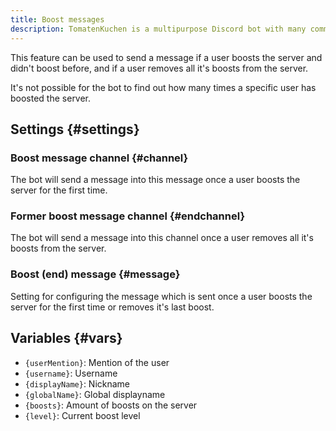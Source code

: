 ```yaml
---
title: Boost messages
description: TomatenKuchen is a multipurpose Discord bot with many common and innovative features for your server. Explains how to send a message on new or former boosters.
---
```


This feature can be used to send a message if a user boosts the server and didn't boost before, and if a user removes all it's boosts from the server.

It's not possible for the bot to find out how many times a specific user has boosted the server.

## Settings {#settings}

### Boost message channel {#channel}

The bot will send a message into this message once a user boosts the server for the first time.

### Former boost message channel {#endchannel}

The bot will send a message into this channel once a user removes all it's boosts from the server.

### Boost (end) message {#message}

Setting for configuring the message which is sent once a user boosts the server for the first time or removes it's last boost.

## Variables {#vars}

- `{userMention}`: Mention of the user
- `{username}`: Username
- `{displayName}`: Nickname
- `{globalName}`: Global displayname
- `{boosts}`: Amount of boosts on the server
- `{level}`: Current boost level

